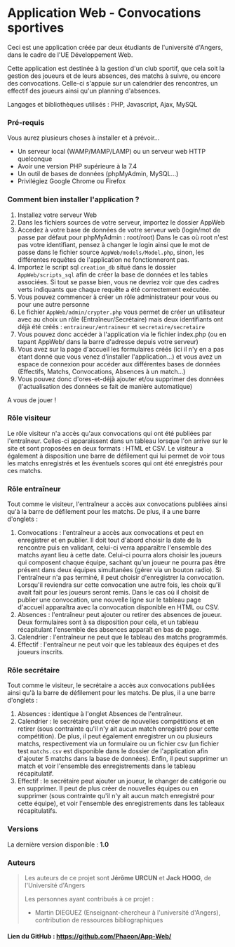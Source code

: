 # Application Web - Convocations sportives

Ceci est une application créée par deux étudiants de l'université d'Angers, dans le cadre de l'UE Développement Web.

Cette application est destinée à la gestion d'un club sportif, que cela soit la gestion des joueurs et de leurs absences, des matchs à suivre, ou encore des convocations. Celle-ci s'appuie sur un calendrier des rencontres, un effectif des joueurs ainsi qu'un planning d'absences.

Langages et bibliothèques utilisés : PHP, Javascript, Ajax, MySQL

### Pré-requis

Vous aurez plusieurs choses à installer et à prévoir...

- Un serveur local (WAMP/MAMP/LAMP) ou un serveur web HTTP quelconque
- Avoir une version PHP supérieure à la 7.4
- Un outil de bases de données (phpMyAdmin, MySQL...)
- Privilégiez Google Chrome ou Firefox



### Comment bien installer l'application ?

1. Installez votre serveur Web
2. Dans les fichiers sources de votre serveur, importez le dossier AppWeb
3. Accedez à votre base de données de votre serveur web (login/mot de passe par défaut pour phpMyAdmin : root/root)
Dans le cas où root n'est pas votre identifiant, pensez à changer le login ainsi que le mot de passe dans le fichier source `AppWeb/models/Model.php`, sinon, les différentes requêtes de l'application ne fonctionneront pas.
4. Importez le script sql `creation_db` situé dans le dossier `AppWeb/scripts_sql` afin de créer la base de données et les tables associées. Si tout se passe bien, vous ne devriez voir que des cadres verts indiquants que chaque requête a été correctement exécutée.
5. Vous pouvez commencer à créer un rôle administrateur pour vous ou pour une autre personne
6. Le fichier `AppWeb/admin/crypter.php` vous permet de créer un utilisateur avec au choix un rôle (Entraîneur/Secrétaire) mais deux identifiants ont déjà été créés : `entraineur/entraineur` et `secretaire/secretaire`
7. Vous pouvez donc accéder à l'application via le fichier index.php (ou en tapant AppWeb/ dans la barre d'adresse depuis votre serveur)
8. Vous avez sur la page d'accueil les formulaires créés (ici il n'y en a pas étant donné que vous venez d'installer l'application...) et vous avez un espace de connexion pour accéder aux différentes bases de données (Effectifs, Matchs, Convocations, Absences à un match...)
9. Vous pouvez donc d'ores-et-déjà ajouter et/ou supprimer des données (l'actualisation des données se fait de manière automatique)

A vous de jouer !

### Rôle visiteur

Le rôle visiteur n'a accès qu'aux convocations qui ont été publiées par l'entraîneur. Celles-ci apparaissent dans un tableau lorsque l'on arrive sur le site et sont proposées en deux formats : HTML et CSV. Le visiteur a également à disposition une barre de défilement qui lui permet de voir tous les matchs enregistrés et les éventuels scores qui ont été enregistrés pour ces matchs.

### Rôle entraîneur

Tout comme le visiteur, l'entraîneur a accès aux convocations publiées ainsi qu'à la barre de défilement pour les matchs. De plus, il a une barre d'onglets :
1. Convocations : l'entraîneur a accès aux convocations et peut en enregistrer et en publier. Il doit tout d'abord choisir la date de la rencontre puis en validant, celui-ci verra apparaître l'ensemble des matchs ayant lieu à cette date. Celui-ci pourra alors choisir les joueurs qui composent chaque équipe, sachant qu'un joueur ne pourra pas être présent dans deux équipes simultanées (gérer via un bouton radio). Si l'entraîneur n'a pas terminé, il peut choisir d'enregistrer la convocation. Lorsqu'il reviendra sur cette convocation une autre fois, les choix qu'il avait fait pour les joueurs seront remis. Dans le cas où il choisit de publier une convocation, une nouvelle ligne sur le tableau page d'accueil apparaîtra avec la convocation disponible en HTML ou CSV.
2. Absences : l'entraîneur peut ajouter ou retirer des absences de joueur. Deux formulaires sont à sa disposition pour cela, et un tableau récapitulant l'ensemble des absences apparaît en bas de page.
3. Calendrier : l'entraîneur ne peut que le tableau des matchs programmés.
4. Effectif : l'entraîneur ne peut voir que les tableaux des équipes et des joueurs inscrits.

### Rôle secrétaire

Tout comme le visiteur, le secrétaire a accès aux convocations publiées ainsi qu'à la barre de défilement pour les matchs. De plus, il a une barre d'onglets :
1. Absences : identique à l'onglet Absences de l'entraîneur.
2. Calendrier : le secrétaire peut créer de nouvelles compétitions et en retirer (sous contrainte qu'il n'y ait aucun match enregistré pour cette compétition). De plus, il peut également enregistrer un ou plusieurs matchs, respectivement via un formulaire ou un fichier csv (un fichier test `matchs.csv` est disponible dans le dossier de l'application afin d'ajouter 5 matchs dans la base de données). Enfin, il peut supprimer un match et voir l'ensemble des enregistrements dans le tableau récapitulatif.
3. Effectif : le secrétaire peut ajouter un joueur, le changer de catégorie ou en supprimer. Il peut de plus créer de nouvelles équipes ou en supprimer (sous contrainte qu'il n'y ait aucun match enregistré pour cette équipe), et voir l'ensemble des enregistrements dans les tableaux récapitulatifs.


### Versions

La dernière version disponible : **1.0**


### Auteurs

> Les auteurs de ce projet sont **Jérôme URCUN** et **Jack HOGG**, de l'Université d'Angers
>
> Les personnes ayant contribués à ce projet : 
> - Martin DIEGUEZ (Enseignant-chercheur à l'université d'Angers), contribution de ressources bibliographiques


#### Lien du GitHub : https://github.com/Phaeon/App-Web/
